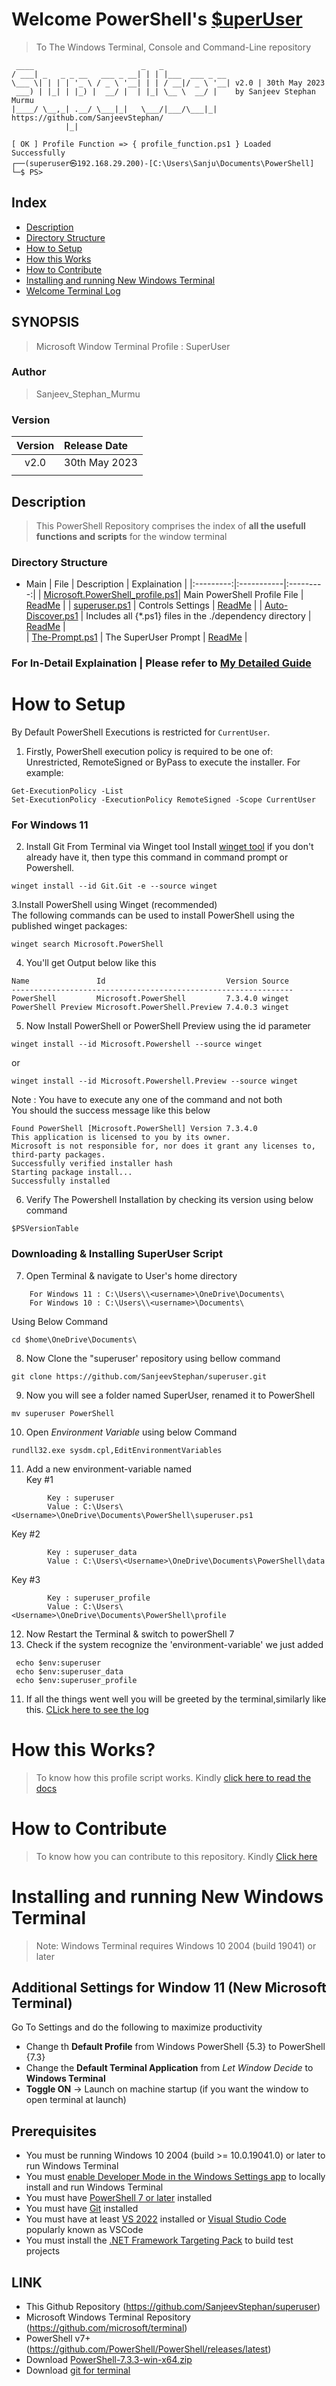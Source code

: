 # Welcome PowerShell's [$uperUser](https://github.com/SanjeevStephan/superuser/blob/main/assets/log/welcome_log.txt)
> To The Windows Terminal, Console and Command-Line repository
```
 ____                        _   _
/ ___| _   _ _ __   ___ _ __| | | |___  ___ _ __
\___ \| | | | '_ \ / _ \ '__| | | / __|/ _ \ '__| v2.0 | 30th May 2023
 ___) | |_| | |_) |  __/ |  | |_| \__ \  __/ |    by Sanjeev Stephan Murmu
|____/ \__,_| .__/ \___|_|   \___/|___/\___|_|    https://github.com/SanjeevStephan/
            |_|

[ OK ] Profile Function => { profile_function.ps1 } Loaded Successfully
┌──(superuser㉿192.168.29.200)-[C:\Users\Sanju\Documents\PowerShell]
└─$ PS>                                 
```
## Index
* [Description](https://github.com/SanjeevStephan/superuser/blob/main/README.md#Description)
* [Directory Structure](https://github.com/SanjeevStephan/superuser/blob/main/README.md#Directory-Structure)
* [How to Setup](https://github.com/SanjeevStephan/superuser/blob/main/README.md#How-to-Setup)
* [How this Works](https://github.com/SanjeevStephan/superuser/blob/main/README.md#How-this-Works)
* [How to Contribute](https://github.com/SanjeevStephan/superuser/blob/main/README.md#How-to-Contribute)
* [Installing and running New Windows Terminal](https://github.com/SanjeevStephan/superuser/blob/main/README.md#Installing-and-running-New-Windows-Terminal)
* [Welcome Terminal Log](https://github.com/SanjeevStephan/superuser/blob/main/assets/log/welcome_log.txt)

## SYNOPSIS
> Microsoft Window Terminal Profile : SuperUser

### Author
> Sanjeev_Stephan_Murmu

### Version 
| Version | Release Date |
|:---------:|:-----------|
| v2.0 | 30th May 2023 |
|      |                 |

## Description
> This PowerShell Repository comprises the index of **all the usefull functions and scripts** for the window terminal

### Directory Structure
* Main 
    | File | Description | Explaination |
    |:---------:|:-----------|:---------:|
    | [Microsoft.PowerShell_profile.ps1](https://github.com/SanjeevStephan/superuser/blob/main/Microsoft.PowerShell_profile.ps1)| Main PowerShell Profile File | [ReadMe](https://github.com/SanjeevStephan/superuser/blob/main/mydocs/readme.md) | 
    | [superuser.ps1](https://github.com/SanjeevStephan/superuser/blob/main/TheConfigurationFile.ps1) | Controls Settings  | [ReadMe](https://github.com/SanjeevStephan/superuser/blob/main/mydocs/readme.md) | 
    | [Auto-Discover.ps1](https://github.com/SanjeevStephan/superuser/blob/main/myautoscript/profile_include.ps1)  |  Includes all {*.ps1} files in the ./dependency directory  | [ReadMe](https://github.com/SanjeevStephan/superuser/blob/main/mydocs/readme.md) |                     
    | [The-Prompt.ps1](https://github.com/SanjeevStephan/superuser/blob/main/profileFunction/The-Prompt.ps1)  |  The SuperUser Prompt   | [ReadMe](https://github.com/SanjeevStephan/superuser/blob/main/mydocs/readme.md) | 

### For In-Detail Explaination | Please refer to [My Detailed Guide](https://sanjeevstephan.github.io/superuser/)

# How to Setup
By Default PowerShell Executions is restricted for `CurrentUser`.
1. Firstly, PowerShell execution policy is required to be one of: Unrestricted, RemoteSigned or ByPass to execute the installer. For example:
```
Get-ExecutionPolicy -List
Set-ExecutionPolicy -ExecutionPolicy RemoteSigned -Scope CurrentUser
```
### For Windows 11 
2. Install Git From Terminal via Winget tool 
Install [winget tool](https://docs.microsoft.com/en-us/windows/package-manager/winget) if you don't already have it, then type this command in command prompt or Powershell.
```
winget install --id Git.Git -e --source winget
```
3.Install PowerShell using Winget (recommended) <br/>
The following commands can be used to install PowerShell using the published winget packages:
```
winget search Microsoft.PowerShell
```
4. You'll get Output below like this
```
Name               Id                           Version Source
---------------------------------------------------------------
PowerShell         Microsoft.PowerShell         7.3.4.0 winget
PowerShell Preview Microsoft.PowerShell.Preview 7.4.0.3 winget
```
5. Now Install PowerShell or PowerShell Preview using the id parameter
```
winget install --id Microsoft.Powershell --source winget
```
or 
```
winget install --id Microsoft.Powershell.Preview --source winget
```
Note : You have to execute any one of the command and not both <br/>
You should the success message like this below
```
Found PowerShell [Microsoft.PowerShell] Version 7.3.4.0
This application is licensed to you by its owner.
Microsoft is not responsible for, nor does it grant any licenses to, third-party packages.
Successfully verified installer hash
Starting package install...
Successfully installed
```
6. Verify The Powershell Installation by checking its version using below command
```
$PSVersionTable
```
### Downloading & Installing SuperUser Script
7. Open Terminal & navigate to User's home directory <br/>
```
    For Windows 11 : C:\Users\\<username>\OneDrive\Documents\
    For Windows 10 : C:\Users\\<username>\Documents\
```
Using Below Command
```
cd $home\OneDrive\Documents\
 ```
8. Now Clone the "superuser' repository using bellow command
 ```
 git clone https://github.com/SanjeevStephan/superuser.git
```
9. Now you will see a folder named SuperUser, renamed it to PowerShell
```
mv superuser PowerShell
```
10. Open *Environment Variable* using below Command
```
rundll32.exe sysdm.cpl,EditEnvironmentVariables
```
11. Add a new environment-variable named  <br/>
Key #1
```
        Key : superuser 
        Value : C:\Users\<Username>\OneDrive\Documents\PowerShell\superuser.ps1
```
Key #2
```
        Key : superuser_data
        Value : C:\Users\<Username>\OneDrive\Documents\PowerShell\data
```
Key #3
```
        Key : superuser_profile
        Value : C:\Users\<Username>\OneDrive\Documents\PowerShell\profile
```
12.  Now Restart the Terminal & switch to powerShell 7
13.  Check if the system recognize the 'environment-variable' we just added
```
 echo $env:superuser
 echo $env:superuser_data
 echo $env:superuser_profile
```
11. If all the things went well you will be greeted by the terminal,similarly like this. [CLick here to see the log](https://github.com/SanjeevStephan/superuser/blob/main/assets/log/welcome_log.txt)

# How this Works?
> To know how this profile script works. Kindly [click here to read the docs](https://sanjeevstephan.github.io/superuser/)


# How to Contribute 
> To know how you can contribute to this repository. Kindly [Click here](https://github.com/SanjeevStephan/superuser/blob/main/CONTRIBUTING.md)

# Installing and running New Windows Terminal

> Note: Windows Terminal requires Windows 10 2004 (build 19041) or later

## Additional Settings for Window 11 (New Microsoft Terminal)
Go To Settings and do the following to maximize productivity
* Change th <b>Default Profile</b> from Windows PowerShell {5.3} to PowerShell {7.3}
* Change the <b>Default Terminal Application</b> from <i>Let Window Decide</i> to <b>Windows Terminal</b>
* <b>Toggle ON</b> -> Launch on machine startup (if you want the window to open terminal at launch) 

## Prerequisites
* You must be running Windows 10 2004 (build >= 10.0.19041.0) or later to run Windows Terminal
* You must [enable Developer Mode in the Windows Settings app](https://docs.microsoft.com/en-us/windows/uwp/get-started/enable-your-device-for-development) to locally install and run Windows Terminal 
* You must have [PowerShell 7 or later](https://github.com/PowerShell/PowerShell/releases/latest) installed
* You must have [Git](https://git-scm.com/downloads) installed
* You must have at least [VS 2022](https://visualstudio.microsoft.com/downloads/) installed or [Visual Studio Code](https://code.visualstudio.com/download) popularly known as VSCode
* You must install the [.NET Framework Targeting Pack](https://docs.microsoft.com/dotnet/framework/install/guide-for-developers#to-install-the-net-framework-developer-pack-or-targeting-pack) to build test projects
## LINK
* This Github Repository                  (https://github.com/SanjeevStephan/superuser)
* Microsoft Windows Terminal Repository (https://github.com/microsoft/terminal)
* PowerShell v7+                        (https://github.com/PowerShell/PowerShell/releases/latest)
* Download [PowerShell-7.3.3-win-x64.zip](https://github.com/PowerShell/PowerShell/releases/download/v7.3.3/PowerShell-7.3.3-win-x64.zip)
* Download [git for terminal](https://git-scm.com/downloads)
